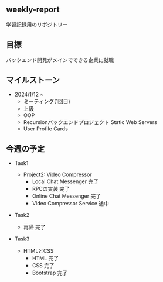 ## weekly-report
学習記録用のリポジトリー

## 目標
バックエンド開発がメインでできる企業に就職

## マイルストーン
- 2024/1/12 ~
    - ミーティング(1回目)
    - 上級
    - OOP
    - Recursionバックエンドプロジェクト Static Web Servers
    - User Profile Cards

## 今週の予定
- Task1
    - Project2: Video Compressor
        - Local Chat Messenger 完了
        - RPCの実装 完了
        - Online Chat Messenger 完了
        - Video Compressor Service 途中

- Task2  
    - 再帰 完了 

- Task3
    - HTMLとCSS
        - HTML 完了
        - CSS 完了
        - Bootstrap 完了

